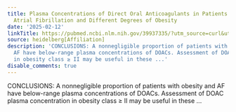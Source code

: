 ```yaml
---
title: Plasma Concentrations of Direct Oral Anticoagulants in Patients with Nonvalvular
  Atrial Fibrillation and Different Degrees of Obesity
date: '2025-02-12'
linkTitle: https://pubmed.ncbi.nlm.nih.gov/39937335/?utm_source=curl&utm_medium=rss&utm_campaign=pubmed-2&utm_content=1FakS-2QOkCT8HsMOQP1bCRQ4YzyumYOmxmF0moLsQ3dFB1E9V&fc=20220326224207&ff=20250212170950&v=2.18.0.post9+e462414
source: heidelberg[Affiliation]
description: 'CONCLUSIONS: A nonnegligible proportion of patients with obesity and
  AF have below-range plasma concentrations of DOACs. Assessment of DOAC plasma concentration
  in obesity class ≥ II may be useful in these ...'
disable_comments: true
---
```

CONCLUSIONS: A nonnegligible proportion of patients with obesity and AF have below-range plasma concentrations of DOACs. Assessment of DOAC plasma concentration in obesity class ≥ II may be useful in these ...